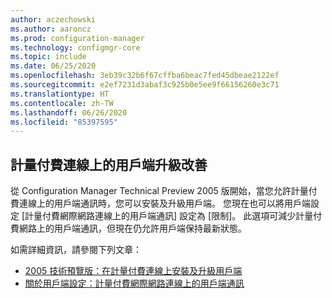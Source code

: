 ```yaml
---
author: aczechowski
ms.author: aaroncz
ms.prod: configuration-manager
ms.technology: configmgr-core
ms.topic: include
ms.date: 06/25/2020
ms.openlocfilehash: 3eb39c32b6f67cffba6beac7fed45dbeae2122ef
ms.sourcegitcommit: e2ef7231d3abaf3c925b0e5ee9f66156260e3c71
ms.translationtype: HT
ms.contentlocale: zh-TW
ms.lasthandoff: 06/26/2020
ms.locfileid: "85397595"
---
```

## <a name="improvements-to-client-upgrade-on-a-metered-connection"></a><a name="bkmk_meter"></a> 計量付費連線上的用戶端升級改善

<!--6976145-->

從 Configuration Manager Technical Preview 2005 版開始，當您允許計量付費連線上的用戶端通訊時，您可以安裝及升級用戶端。 您現在也可以將用戶端設定 [計量付費網際網路連線上的用戶端通訊] 設定為 [限制]。 此選項可減少計量付費網路上的用戶端通訊，但現在仍允許用戶端保持最新狀態。

如需詳細資訊，請參閱下列文章：

- [2005 技術預覽版：在計量付費連線上安裝及升級用戶端](../../technical-preview-2005.md#bkmk_meter)
- [關於用戶端設定：計量付費網際網路連線上的用戶端通訊](../../../../clients/deploy/about-client-settings.md#client-communication-on-metered-internet-connections)
